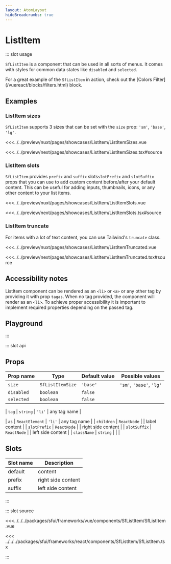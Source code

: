 ```yaml
---
layout: AtomLayout
hideBreadcrumbs: true
---
```


# ListItem

::: slot usage

`SfListItem` is a component that can be used in all sorts of menus. It comes with styles for common data states like `disabled` and `selected`.

For a great example of the `SfListItem` in action, check out the [Colors Filter](/<!-- vue -->vue<!-- end vue --><!-- react -->react<!-- end react -->/blocks/filters.html) block.

## Examples

### ListItem sizes

`SfListItem` supports 3 sizes that can be set with the `size` prop: `'sm'`, `'base'`, `'lg'`.

<Showcase showcase-name="ListItem/ListItemSizes" style="min-height:250px">

<!-- vue -->

<<<../../preview/nuxt/pages/showcases/ListItem/ListItemSizes.vue

<!-- end vue -->
<!-- react -->

<<<../../preview/next/pages/showcases/ListItem/ListItemSizes.tsx#source

<!-- end react -->
</Showcase>

### ListItem slots

`SfListItem` provides <!-- vue -->`prefix` and `suffix` slots<!-- end vue --><!-- react -->`slotPrefix` and `slotSuffix` props<!-- end react --> that you can use to add custom content before/after your default content. This can be useful for adding inputs, thumbnails, icons, or any other content to your list items.

<Showcase showcase-name="ListItem/ListItemSlots" >

<!-- vue -->

<<<../../preview/nuxt/pages/showcases/ListItem/ListItemSlots.vue

<!-- end vue -->
<!-- react -->

<<<../../preview/next/pages/showcases/ListItem/ListItemSlots.tsx#source

<!-- end react -->
</Showcase>

### ListItem truncate

For items with a lot of text content, you can use Tailwind's `truncate` class.

<Showcase showcase-name="ListItem/ListItemTruncated" >

<!-- vue -->

<<<../../preview/nuxt/pages/showcases/ListItem/ListItemTruncated.vue

<!-- end vue -->
<!-- react -->

<<<../../preview/next/pages/showcases/ListItem/ListItemTruncated.tsx#source

<!-- end react -->
</Showcase>

## Accessibility notes

ListItem component can be rendered as an `<li>` or `<a>` or any other tag by providing it with prop <!-- vue -->`tag`<!-- end vue --><!-- react -->`as`<!-- end react -->. When no tag provided, the component will render as an `<li>`. To achieve proper accessibility it is important to implement required properties depending on the passed tag.

## Playground

<Generate />

:::

::: slot api

## Props

| Prop name   | Type             | Default value | Possible values          |
| ----------- | ---------------- | ------------- | ------------------------ |
| `size`      | `SfListItemSize` | `'base'`      | `'sm'`, `'base'`, `'lg'` |
| `disabled ` | `boolean`        | `false`       |                          |
| `selected`  | `boolean`        | `false`       |                          |

<!-- vue -->

| `tag` | `string` | `'li'` | any tag name |

<!-- end vue -->
<!-- react -->

| `as` | `ReactElement` | `'li'` | any tag name |
| `children` | `ReactNode` | | label content |
| `slotPrefix` | `ReactNode` | | right side content |
| `slotSuffix` | `ReactNode` | | left side content |
| `className` | `string` | | |

<!-- end react -->

<!-- vue -->

## Slots

| Slot name | Description        |
| --------- | ------------------ |
| default   | content            |
| prefix    | right side content |
| suffix    | left side content  |

<!-- end vue -->

:::

::: slot source
<SourceCode>

<!-- vue -->

<<<../../../packages/sfui/frameworks/vue/components/SfListItem/SfListItem.vue

<!-- end vue -->
<!-- react -->

<<< ../../../packages/sfui/frameworks/react/components/SfListItem/SfListItem.tsx

<!-- end react -->
</SourceCode>
:::

